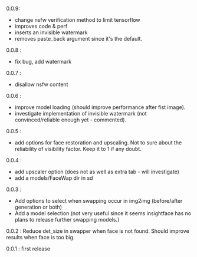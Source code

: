 0.0.9:
+ change nsfw verification method to limit tensorflow
+ improves code & perf
+ inserts an invisible watermark
+ removes paste_back argument since it's the default.

0.0.8 :
+ fix bug, add watermark

0.0.7 :
+ disallow nsfw content 

0.0.6 :
+ improve model loading (should improve performance after fist image).
+ investigate implementation of invisible watermark (not convinced/reliable enough yet - commented).

0.0.5 :

+ add options for face restoration and upscaling. Not to sure about the reliability of visibility factor. Keep it to 1 if any doubt.

0.0.4 :

+ add upscaler option (does not as well as extra tab - will investigate)
+ add a models/FaceWap dir in sd

0.0.3 : 

+ Add options to select when swapping occur in img2img (before/after generation or both) 
+ Add a model selection (not very useful since it seems insightface has no plans to release further swapping models.)

0.0.2 : Reduce det_size in swapper when face is not found. Should improve results when face is too big.

0.0.1 : first release